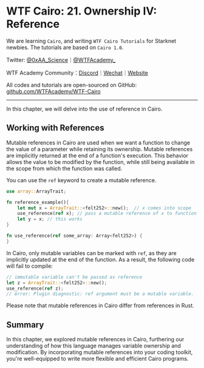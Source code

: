 # WTF Cairo: 21. Ownership IV: Reference

We are learning `Cairo`, and writing `WTF Cairo Tutorials` for Starknet newbies. The tutorials are based on `Cairo 1.0`.

Twitter: [@0xAA_Science](https://twitter.com/0xAA_Science)｜[@WTFAcademy_](https://twitter.com/WTFAcademy_)

WTF Academy Community：[Discord](https://discord.wtf.academy)｜[Wechat](https://docs.google.com/forms/d/e/1FAIpQLSe4KGT8Sh6sJ7hedQRuIYirOoZK_85mizdw7vA1-YjodgJ-A/viewform?usp=sf_link)｜[Website](https://wtf.academy)

All codes and tutorials are open-sourced on GitHub: [github.com/WTFAcademy/WTF-Cairo](https://github.com/WTFAcademy/WTF-Cairo)

---

In this chapter, we will delve into the use of reference in Cairo.

## Working with References

Mutable references in Cairo are used when we want a function to change the value of a parameter while retaining its ownership. Mutable references are implicitly returned at the end of a function's execution. This behavior allows the value to be modified by the function, while still being available in the scope from which the function was called.

You can use the `ref` keyword to create a mutable reference. 

```rust
use array::ArrayTrait;

fn reference_example(){
    let mut x = ArrayTrait::<felt252>::new();  // x comes into scope
    use_reference(ref x); // pass a mutable reference of x to function
    let y = x; // this works     
}

fn use_reference(ref some_array: Array<felt252>) {
}
```

In Cairo, only mutable variables can be marked with `ref`, as they are implicitly updated at the end of the function. As a result, the following code will fail to compile:

```rust
// immutable variable can't be passed as reference
let z = ArrayTrait::<felt252>::new(); 
use_reference(ref z); 
// error: Plugin diagnostic: ref argument must be a mutable variable.
```

Please note that mutable references in Cairo differ from references in Rust.

## Summary

In this chapter, we explored mutable references in Cairo, furthering our understanding of how this language manages variable ownership and modification. By incorporating mutable references into your coding toolkit, you're well-equipped to write more flexible and efficient Cairo programs.